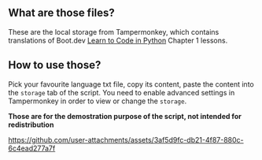 ## What are those files?

These are the local storage from Tampermonkey, which contains translations of Boot.dev [Learn to Code in Python](https://www.boot.dev/courses/learn-code-python) Chapter 1 lessons.

## How to use those?

Pick your favourite language txt file, copy its content, paste the content into the `storage` tab of the script. You need to enable advanced settings in Tampermonkey in order to view or change the `storage`.

**Those are for the demostration purpose of the script, not intended for redistribution**

https://github.com/user-attachments/assets/3af5d9fc-db21-4f87-880c-6c4ead277a7f